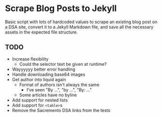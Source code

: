 # Scrape Blog Posts to Jekyll

Basic script with lots of hardcoded values to scrape an existing blog post on a DSA site, convert it to a Jekyll Markdown file, and save all the necessary assets in the expected file structure.

## TODO

* Increase flexibility
  * Could the selector text be given at runtime?
* Wayyyyyy better error handling
* Handle downloading base64 images
* Get author into liquid again
  * Format of authors isn't always the same
    * I've seen "By ...", "by ...", "By: ..."
  * Some articles have no byline
* Add support for nested lists
* Add support for `<table>`s
* Remove the Sacremento DSA links from the tests
